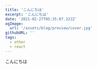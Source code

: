 ```yaml
---
title: 'こんにちは'
excerpt: 'こんにちは'
date: '2021-02-27T05:35:07.322Z'
ogImage:
  url: '/assets/blog/preview/cover.jpg'
githubURL: ''
tags:
  - other
  - react
---
```


こんにちは
